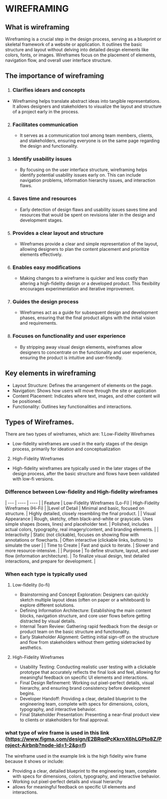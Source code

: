 # WIREFRAMING

## What is wireframing
Wireframing is a crucial step in the design process, serving as a blueprint or skeletal framework of a website or application. It outlines the basic structure and layout without delving into detailed design elements like colors, fonts, or images. Wireframes focus on the placement of elements, navigation flow, and overall user interface structure.

## The importance of wireframing
1. ### Clarifies idears and concepts
  - Wireframing helps translate abstract ideas into tangible representations. It allows designers and stakeholders to visualize the layout and structure of a project early in the process.
2. ### Facilitates communication
   - It serves as a communication tool among team members, clients, and stakeholders, ensuring everyone is on the same page regarding the design and functionality.
3. ### Identify usability issues
   - By focusing on the user interface structure, wireframing helps identify potential usability issues early on. This can include navigation problems, information hierarchy issues, and interaction flaws. 
4. ### Saves time and resources
   - Early detection of design flaws and usability issues saves time and resources that would be spent on revisions later in the design and development stages.  
5. ### Provides a clear layout and structure
    - Wireframes provide a clear and simple representation of the layout, allowing designers to plan the content placement and prioritize elements effectively.
6. ### Enables easy modifications
    - Making changes to a wireframe is quicker and less costly than altering a high-fidelity design or a developed product. This flexibility encourages experimentation and iterative improvement.
7. ### Guides the design process
    - Wireframes act as a guide for subsequent design and development phases, ensuring that the final product aligns with the initial vision and requirements.
8. ### Focuses on functionality and user experience
    - By stripping away visual design elements, wireframes allow designers to concentrate on the functionality and user experience, ensuring the product is intuitive and user-friendly.

## Key elements in wireframing
- Layout Structure: Defines the arrangement of elements on the page.
- Navigation: Shows how users will move through the site or application
- Content Placement: Indicates where text, images, and other content will be positioned.
- Functionality: Outlines key functionalities and interactions.

## Types of Wireframes.
There are two types of wireframes, which are:
1.Low-Fidelity Wireframes
  - Low-fidelity wireframes are used in the early stages of the design process, primarily for ideation and conceptualization
2. High-Fidelity Wireframes
  - High-fidelity wireframes are typically used in the later stages of the design process, after the basic structure and flows have been validated with low-fi versions.

### Difference between Low-fidelity and High-fidelity wireframes

| --- | ---- | ---- |
| Feature |	Low-Fidelity Wireframes (Lo-Fi) |	High-Fidelity Wireframes (Hi-Fi) |
|Level of Detail | Minimal and basic, focused on structure.	| Highly detailed, closely resembling the final product. |
| Visual Appearance | Rough, sketchy, often black-and-white or grayscale. Uses simple shapes (boxes, lines) and placeholder text. | Polished, includes actual colors, typography, real imagery/content, and branding elements. |
| Interactivity | Static (not clickable), focuses on showing flow with annotations or flowcharts. | Often interactive (clickable links, buttons) to simulate the user |
| Time to Create | Fast and quick to iterate. | Slower and more resource-intensive. |
| Purpose | To define structure, layout, and user flow (information architecture). | To finalize visual design, test detailed interactions, and prepare for development. |

### When each type is typically used
1. Low-fidelity (lo-fi)
   - Brainstorming and Concept Exploration: Designers can quickly sketch multiple layout ideas (often on paper or a whiteboard) to explore different solutions.
   - Defining Information Architecture: Establishing the main content blocks, navigation structure, and core user flows before getting distracted by visual details.
   - Internal Team Review: Gathering rapid feedback from the design or product team on the basic structure and functionality.
   - Early Stakeholder Alignment: Getting initial sign-off on the structure and flow from stakeholders without them getting sidetracked by aesthetics.

2. High-Fidelity Wireframes
   - Usability Testing: Conducting realistic user testing with a clickable prototype that accurately reflects the final look and feel, allowing for meaningful feedback on specific UI elements and interactions.
   - Final Design Refinement: Working out pixel-perfect details, visual hierarchy, and ensuring brand consistency before development begins.
   - Developer Handoff: Providing a clear, detailed blueprint to the engineering team, complete with specs for dimensions, colors, typography, and interactive behavior.
   - Final Stakeholder Presentation: Presenting a near-final product view to clients or stakeholders for final approval.

### what type of wire frame is used in this link (https://www.figma.com/design/E2BRqdPcKkrnX6hLGPto8Z/Project-Airbnb?node-id=1-2&p=f)
The wireframe used in the example link is the high fidelity wire frame because it shows or include:
- Providing a clear, detailed blueprint to the engineering team, complete with specs for dimensions, colors, typography, and interactive behavior.
- Working out pixel-perfect details and visual hierarchy
- allows for meaningful feedback on specific UI elements and interactions.
